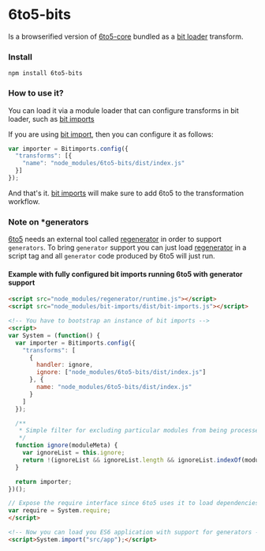 # 6to5-bits
Is a browserified version of [6to5-core](https://www.npmjs.com/package/6to5-core) bundled as a [bit loader](https://github.com/MiguelCastillo/bit-loader) transform.

### Install
```
npm install 6to5-bits
```

### How to use it?
You can load it via a module loader that can configure transforms in bit loader, such as [bit imports](https://github.com/MiguelCastillo/bit-imports)

If you are using [bit import](https://github.com/MiguelCastillo/bit-imports), then you can configure it as follows:

```javascript
var importer = Bitimports.config({
  "transforms": [{
    "name": "node_modules/6to5-bits/dist/index.js"
  }]
});

```

And that's it. [bit imports](https://github.com/MiguelCastillo/bit-imports) will make sure to add 6to5 to the transformation workflow.

### Note on *generators
[6to5](https://6to5.org/) needs an external tool called [regenerator](https://github.com/facebook/regenerator) in order to support `generators`.  To bring `generator` support you can just load [regenerator](https://github.com/facebook/regenerator) in a script tag and all `generator` code produced by 6to5 will just run.


#### Example with fully configured bit imports running 6to5 with generator support
```html
<script src="node_modules/regenerator/runtime.js"></script>
<script src="node_modules/bit-imports/dist/bit-imports.js"></script>

<!-- You have to bootstrap an instance of bit imports -->
<script>
var System = (function() {
  var importer = Bitimports.config({
    "transforms": [
      {
        handler: ignore,
        ignore: ["node_modules/6to5-bits/dist/index.js"]
      }, {
        name: "node_modules/6to5-bits/dist/index.js"
      }
    ]
  });

  /**
   * Simple filter for excluding particular modules from being processed by the transformation pipeline.
   */
  function ignore(moduleMeta) {
    var ignoreList = this.ignore;
    return !(ignoreList && ignoreList.length && ignoreList.indexOf(moduleMeta.name) !== -1);
  }

  return importer;
})();

// Expose the require interface since 6to5 uses it to load dependencies in the code is produces
var require = System.require;
</script>

<!-- Now you can load you ES6 application with support for generators -->
<script>System.import("src/app");</script>
```
